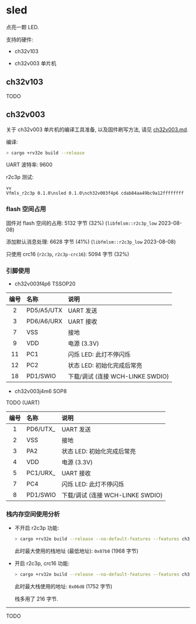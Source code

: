 # sled

点亮一颗 LED.

支持的硬件:

- ch32v103

- ch32v003 单片机

## ch32v103

TODO

## ch32v003

关于 ch32v003 单片机的编译工具准备, 以及固件刷写方法, 请见
[ch32v003.md](./ch32v003.md).

编译:

```sh
> cargo +rv32e build --release
```

UART 波特率: 9600

r2c3p 测试:

```
vv
Vfmls_r2c3p 0.1.0\nsled 0.1.0\nch32v003f4p6 cdab84aa49bc9a12ffffffff
```

### flash 空间占用

固件对 flash 空间的占用: 5132 字节 (32%) (`libfmlsm::r2c3p_low` 2023-08-08)

添加默认消息处理: 6628 字节 (41%) (`libfmlsm::r2c3p_low` 2023-08-08)

只使用 crc16 (`r2c3p`, `r2c3p-crc16`): 5094 字节 (32%)

### 引脚使用

- ch32v003f4p6 TSSOP20

| 编号 | 名称       | 说明                             |
| :--: | :--------- | :------------------------------- |
|  2   | PD5/A5/UTX | UART 发送                        |
|  3   | PD6/A6/URX | UART 接收                        |
|  7   | VSS        | 接地                             |
|  9   | VDD        | 电源 (3.3V)                      |
|  11  | PC1        | 闪烁 LED: 此灯不停闪烁           |
|  12  | PC2        | 状态 LED: 初始化完成后常亮       |
|  18  | PD1/SWIO   | 下载/调试 (连接 WCH-LINKE SWDIO) |

- ch32v003j4m6 SOP8

TODO (UART)

| 编号 | 名称     | 说明                             |
| :--: | :------- | :------------------------------- |
|  1   | PD6/UTX_ | UART 发送                        |
|  2   | VSS      | 接地                             |
|  3   | PA2      | 状态 LED: 初始化完成后常亮       |
|  4   | VDD      | 电源 (3.3V)                      |
|  5   | PC1/URX_ | UART 接收                        |
|  7   | PC4      | 闪烁 LED: 此灯不停闪烁           |
|  8   | PD1/SWIO | 下载/调试 (连接 WCH-LINKE SWDIO) |

### 栈内存空间使用分析

- 不开启 r2c3p 功能:

  ```sh
  > cargo +rv32e build --release --no-default-features --features ch32v003f4p6
  ```

  此时最大使用的栈地址 (最低地址): `0x07b0` (1968 字节)

- 开启 r2c3p, crc16 功能:

  ```sh
  > cargo +rv32e build --release --no-default-features --features ch32v003f4p6,r2c3p,r2c3p-crc16
  ```

  此时最大栈使用的地址: `0x06d8` (1752 字节)

  栈多用了 216 字节.

---

TODO
